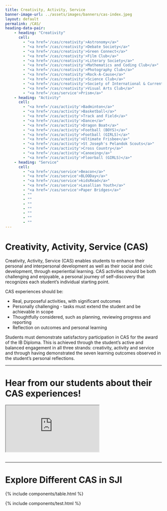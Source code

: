 ```yaml
---
title: Creativity, Activity, Service
banner-image-url: ../assets/images/banners/cas-index.jpeg
layout: default
permalink: /CAS/
heading-data-pair:
    - heading: "Creativity"
      cell: 
        - "<a href='/cas/creativity'>Astronomy</a>"
        - "<a href='/cas/creativity'>Debate Society</a>"
        - "<a href='/cas/creativity'>Green Connect</a>"
        - "<a href='/cas/creativity'>Film Club</a>"
        - "<a href='/cas/creativity'>Literary Society</a>"
        - "<a href='/cas/creativity'>Mathematics and Coding Club</a>"
        - "<a href='/cas/creativity'>Photography Club</a>"
        - "<a href='/cas/creativity'>Rock-A-Cause</a>"
        - "<a href='/cas/creativity'>Science Club</a>"
        - "<a href='/cas/creativity'>Society of International & Current Affairs (SICA)</a>"
        - "<a href='/cas/creativity'>Visual Arts Club</a>"
        - "<a href='/cas/service'>Prism</a>"
    - heading: "Activity"
      cell:
        - "<a href='/cas/activity'>Badminton</a>"
        - "<a href='/cas/activity'>Basketball</a>"
        - "<a href='/cas/activity'>Track and Field</a>"
        - "<a href='/cas/activity'>Dance</a>"
        - "<a href='/cas/activity'>Dragon Boat</a>"
        - "<a href='/cas/activity'>Football (BOYS)</a>"
        - "<a href='/cas/activity'>Football (GIRLS)</a>"
        - "<a href='/cas/activity'>Ultimate Frisbee</a>"
        - "<a href='/cas/activity'>St Joseph's Pelandok Scouts</a>"
        - "<a href='/cas/activity'>Cross Country</a>"
        - "<a href='/cas/activity'>Canoeing</a>"
        - "<a href='/cas/activity'>Floorball (GIRLS)</a>"
    - heading: "Service"
      cell:
        - "<a href='/cas/service'>Beacon</a>"
        - "<a href='/cas/service'>BLOODay</a>"
        - "<a href='/cas/service'>kidsRead</a>"
        - "<a href='/cas/service'>Lasallian Youth</a>"
        - "<a href='/cas/service'>Paper Bridges</a>"
        - ""
        - ""
        - ""
        - ""
        - ""
        - ""
        - ""
---
```


# Creativity, Activity, Service (CAS)

Creativity, Activity, Service (CAS) enables students to enhance their personal and 
interpersonal development as well as their social and civic development, through experiential 
learning. CAS activities should be both challenging and enjoyable, a personal journey of 
self-discovery that recognizes each student’s individual starting point.

CAS experiences should be:
* Real, purposeful activities, with significant outcomes
* Personally challenging - tasks must extend the student and be achievable in scope
* Thoughtfully considered, such as planning, reviewing progress and reporting
* Reflection on outcomes and personal learning

Students must demonstrate satisfactory participation in CAS for the award of the IB Diploma. 
This is achieved through the student’s active and balanced engagement in all three strands: 
creativity, activity and service and through having demonstrated the seven learning outcomes 
observed in the student’s personal reflections.

---

# Hear from our students about their CAS experiences!

<div class="video-container-outer">
  <div class="video-container">
    <iframe class="video" src="https://drive.google.com/file/d/1vGY_pTZwwPD2h0FgpA6kL-eyARiB_Gra/preview" allow="autoplay"></iframe>
  </div>
</div>

<br/>

---

# Explore Different CAS in SJI

{% include components/table.html %}

{% include components/test.html %}